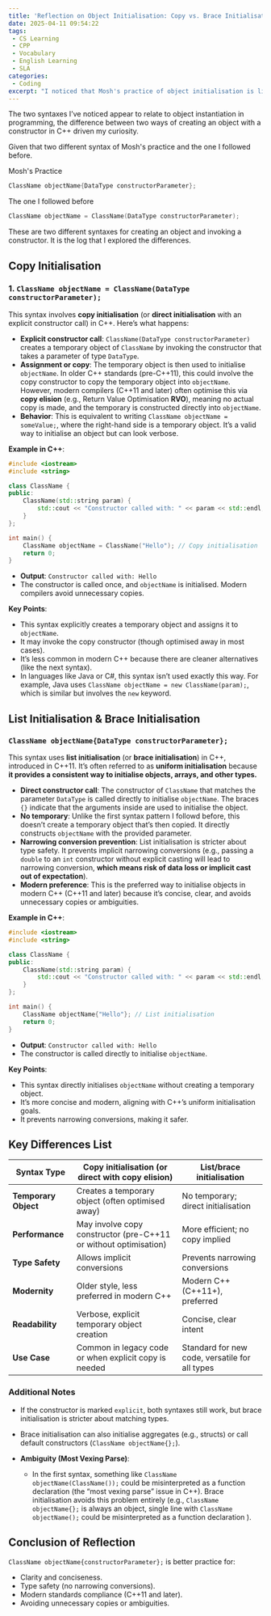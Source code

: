```yaml
---
title: 'Reflection on Object Initialisation: Copy vs. Brace Initialisation in C++'
date: 2025-04-11 09:54:22
tags:
 - CS Learning
 - CPP
 - Vocabulary
 - English Learning
 - SLA
categories:
 - Coding
excerpt: "I noticed that Mosh's practice of object initialisation is little bit different from my practice (a JAVA style practice)."
---
```


The two syntaxes I’ve noticed appear to relate to object instantiation in programming, the difference between two ways of creating an object with a constructor in  C++ driven my curiosity.

Given that two different syntax of Mosh's practice and the one I followed before.

Mosh's Practice

```c++
ClassName objectName{DataType constructorParameter};
```

The one I followed before

```cpp
ClassName objectName = ClassName(DataType constructorParameter);
```

These are two different syntaxes for creating an object and invoking a constructor. It is the log that I explored the differences.

## Copy Initialisation

### 1. `ClassName objectName = ClassName(DataType constructorParameter);`

This syntax involves **copy initialisation** (or **direct initialisation** with an explicit constructor call) in C++. Here’s what happens:

- **Explicit constructor call**: `ClassName(DataType constructorParameter)` creates a temporary object of `ClassName` by invoking the constructor that takes a parameter of type `DataType`.
- **Assignment or copy**: The temporary object is then used to initialise `objectName`. In older C++ standards (pre-C++11), this could involve the copy constructor to copy the temporary object into `objectName`. However, modern compilers (C++11 and later) often optimise this via **copy elision** (e.g., Return Value Optimisation **RVO**), meaning no actual copy is made, and the temporary is constructed directly into `objectName`.
- **Behavior**: This is equivalent to writing `ClassName objectName = someValue;`, where the right-hand side is a temporary object. It’s a valid way to initialise an object but can look verbose.

**Example in C++**:

```cpp
#include <iostream>
#include <string>

class ClassName {
public:
    ClassName(std::string param) {
        std::cout << "Constructor called with: " << param << std::endl;
    }
};

int main() {
    ClassName objectName = ClassName("Hello"); // Copy initialisation
    return 0;
}
```

- **Output**: `Constructor called with: Hello`
- The constructor is called once, and `objectName` is initialised. Modern compilers avoid unnecessary copies.

**Key Points**:
- This syntax explicitly creates a temporary object and assigns it to `objectName`.
- It may invoke the copy constructor (though optimised away in most cases).
- It’s less common in modern C++ because there are cleaner alternatives (like the next syntax).
- In languages like Java or C#, this syntax isn’t used exactly this way. For example, Java uses `ClassName objectName = new ClassName(param);`, which is similar but involves the `new` keyword.

## List Initialisation & Brace Initialisation

### `ClassName objectName{DataType constructorParameter};`

This syntax uses **list initialisation** (or **brace initialisation**) in C++, introduced in C++11. It’s often referred to as **uniform initialisation** because **it provides a consistent way to initialise objects, arrays, and other types.**

- **Direct constructor call**: The constructor of `ClassName` that matches the parameter `DataType` is called directly to initialise `objectName`. The braces `{}` indicate that the arguments inside are used to initialise the object.
- **No temporary**: Unlike the first syntax pattern I followd before, this doesn’t create a temporary object that’s then copied. It directly constructs `objectName` with the provided parameter.
- **Narrowing conversion prevention**: List initialisation is stricter about type safety. It prevents implicit narrowing conversions (e.g., passing a `double` to an `int` constructor without explicit casting will lead to narrowing conversion, **which means risk of data loss or implicit cast out of expectation**).
- **Modern preference**: This is the preferred way to initialise objects in modern C++ (C++11 and later) because it’s concise, clear, and avoids unnecessary copies or ambiguities.

**Example in C++**:

```cpp
#include <iostream>
#include <string>

class ClassName {
public:
    ClassName(std::string param) {
        std::cout << "Constructor called with: " << param << std::endl;
    }
};

int main() {
    ClassName objectName{"Hello"}; // List initialisation
    return 0;
}
```

- **Output**: `Constructor called with: Hello`
- The constructor is called directly to initialise `objectName`.

**Key Points**:
- This syntax directly initialises `objectName` without creating a temporary object.
- It’s more concise and modern, aligning with C++’s uniform initialisation goals.
- It prevents narrowing conversions, making it safer.

## Key Differences List

| **Syntax Type**      | Copy initialisation (or direct with copy elision)            | List/brace initialisation                      |
| -------------------- | ------------------------------------------------------------ | ---------------------------------------------- |
| **Temporary Object** | Creates a temporary object (often optimised away)            | No temporary; direct initialisation            |
| **Performance**      | May involve copy constructor (pre-C++11 or without optimisation) | More efficient; no copy implied                |
| **Type Safety**      | Allows implicit conversions                                  | Prevents narrowing conversions                 |
| **Modernity**        | Older style, less preferred in modern C++                    | Modern C++ (C++11+), preferred                 |
| **Readability**      | Verbose, explicit temporary object creation                  | Concise, clear intent                          |
| **Use Case**         | Common in legacy code or when explicit copy is needed        | Standard for new code, versatile for all types |

### Additional Notes

- If the constructor is marked `explicit`, both syntaxes still work, but brace initialisation is stricter about matching types.
- Brace initialisation can also initialise aggregates (e.g., structs) or call default constructors (`ClassName objectName{};`).

- **Ambiguity (Most Vexing Parse)**:
  - In the first syntax, something like `ClassName objectName(ClassName());` could be misinterpreted as a function declaration (the “most vexing parse” issue in C++). Brace initialisation avoids this problem entirely (e.g., `ClassName objectName{};` is always an object, single line with `ClassName objectName();` could be misinterpreted  as a function declaration ).

  

## Conclusion of Reflection

`ClassName objectName{constructorParameter};`  is better practice for:

- Clarity and conciseness.
- Type safety (no narrowing conversions).
- Modern standards compliance (C++11 and later).
- Avoiding unnecessary copies or ambiguities.
